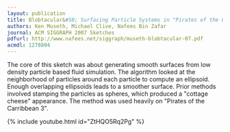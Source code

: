 ```yaml
---
layout: publication
title: Blobtacular&#58; Surfacing Particle Systems in "Pirates of the Caribbean 3"
authors: Ken Museth, Michael Clive, Nafees Bin Zafar
journal: ACM SIGGRAPH 2007 Sketches
pdfurl: http://www.nafees.net/siggraph/museth-blobtacular-07.pdf
acmdl: 1278804
---
```

The core of this sketch was about generating smooth surfaces from low density
particle based fluid simulation.  The algorithm looked at the neighborhood of
particles around each particle to compute an ellipsoid.  Enough overlapping
ellipsoids leads to a smoother surface.  Prior methods involved stamping the
particles as spheres, which produced a "cottage cheese" appearance.  The method
was used heavily on "Pirates of the Carribbean 3".

{% include youtube.html id="ZtHQO5Rq2Pg" %}
